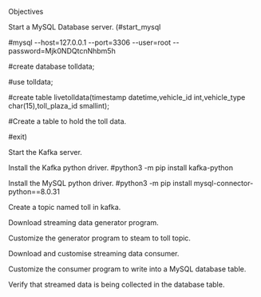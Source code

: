Objectives

Start a MySQL Database server.
(#start_mysql

#mysql --host=127.0.0.1 --port=3306 --user=root --password=Mjk0NDQtcnNhbm5h

#create database tolldata;

#use tolldata;

#create table livetolldata(timestamp datetime,vehicle_id int,vehicle_type char(15),toll_plaza_id smallint);

#Create a table to hold the toll data.

#exit)

Start the Kafka server.

Install the Kafka python driver.
#python3 -m pip install kafka-python

Install the MySQL python driver.
#python3 -m pip install mysql-connector-python==8.0.31

Create a topic named toll in kafka.

Download streaming data generator program.

Customize the generator program to steam to toll topic.

Download and customise streaming data consumer.

Customize the consumer program to write into a MySQL database table.

Verify that streamed data is being collected in the database table.
